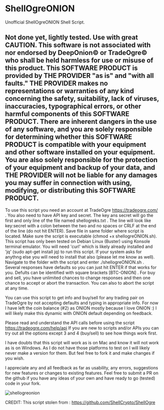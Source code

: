 # ShellOgreONION
Unofficial ShellOgreONION Shell Script.

Not done yet, lightly tested. Use with great CAUTION.
This software is not associated with nor endorsed by DeepOnion© or TradeOgre© who shall be held harmless for use or misuse of this product.
This SOFTWARE PRODUCT is provided by THE PROVIDER "as is" and "with all faults." THE PROVIDER makes no representations or warranties of any kind 
concerning the safety, suitability, lack of viruses, inaccuracies, typographical errors, or other harmful components of this SOFTWARE PRODUCT. 
There are inherent dangers in the use of any software, and you are solely responsible for determining whether this SOFTWARE PRODUCT is compatible 
with your equipment and other software installed on your equipment. You are also solely responsible for the protection of your equipment and backup 
of your data, and THE PROVIDER will not be liable for any damages you may suffer in connection with using, modifying, or distributing this SOFTWARE PRODUCT.
----------------------------------------------------------------------------------------------------------------------------------------------------
To use this script you need an account at TradeOgre https://tradeogre.com/ . You also need to have API key and secret. The key ans secret will go the
first and only line of the file named shellogreks.txt . The line will look like key:secret  with a colon between the two and no spaces or CRLF at the 
end of the line (do not hit ENTER). Save file in same folder where script is located. Make sure the script is executable (chmod +x shellogreONION.sh).
This script has only been tested on Debian Linux (Buster) using Konsole terminal emulator. You will need 'curl' which is likely already installed and 
'jq' (sudo apt-get install jq) to run this script. If your system asks for anythng else you will need to install that also (please let me know as well).
Navigate to the folder with the script and enter ./shellogreONION.sh . Several responses have defaults so you can just hit ENTER if that works for you.
Defults can be identified with square brackets [BTC-ONION] . For buy and sell, you have unlimited chances to change responses and then one chance to 
accept or abort the transaction. You can also <CTRL-C> to abort the script at any time. 

You can use this script to get info and buy/sell for any trading pair on TradeOgre by not accepting defaults and typing in appropriate info. For now I
have left the coin balance (#2) as ONION mostly because I love ONION :) I will likely make this dynamic with ONION default depending on feedback.
  
Please read and understand the API calls before using the script https://tradeogre.com/help/api If you are new to scripts and/or APIs you can try out
all the options except 3 and 4 (buy/sell) to see how things work first. 
  
I have doubts that this script will work as is on Mac and know it will not work as is on Windows. As I do not have those platforms to test on I will
likely never make a version for them. But feel free to fork it and make changes if you wish.
  
I appreciate any and all feedback as far as usability, any errors, suggestions for new features or changes to existing features. Feel free to submit 
a PR on the github if you have any ideas of your own and have ready to go (tested) code in your fork. 

![shellogreonion](https://user-images.githubusercontent.com/36109325/159050236-049a304f-09a0-43d3-8138-f116481e5ee8.jpg)

CREDIT: This script stolen from : https://github.com/ShellCrypto/ShellOgre
